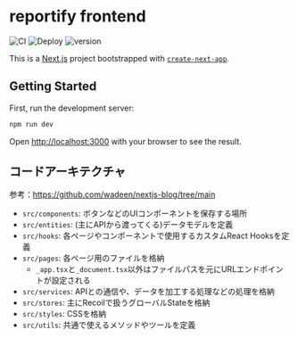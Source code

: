 # reportify frontend

![CI](https://github.com/fy23-gw-gackathon/reportify-frontend/workflows/CI/badge.svg)
![Deploy](https://github.com/fy23-gw-gackathon/reportify-frontend/workflows/Deploy/badge.svg)
![version](https://img.shields.io/badge/version-1.0--SNAPSHOT-blue.svg)

This is a [Next.js](https://nextjs.org/) project bootstrapped with [`create-next-app`](https://github.com/vercel/next.js/tree/canary/packages/create-next-app).

## Getting Started

First, run the development server:

```bash
npm run dev
```

Open [http://localhost:3000](http://localhost:3000) with your browser to see the result.

## コードアーキテクチャ


参考：https://github.com/wadeen/nextjs-blog/tree/main

- `src/components`: ボタンなどのUIコンポーネントを保存する場所
- `src/entities`: (主にAPIから渡ってくる)データモデルを定義
- `src/hooks`: 各ページやコンポーネントで使用するカスタムReact Hooksを定義
- `src/pages`: 各ページ用のファイルを格納
    - `_app.tsx`と`_document.tsx`以外はファイルパスを元にURLエンドポイントが設定される
- `src/services`: APIとの通信や、データを加工する処理などの処理を格納
- `src/stores`: 主にRecoilで扱うグローバルStateを格納
- `src/styles`: CSSを格納
- `src/utils`: 共通で使えるメソッドやツールを定義
